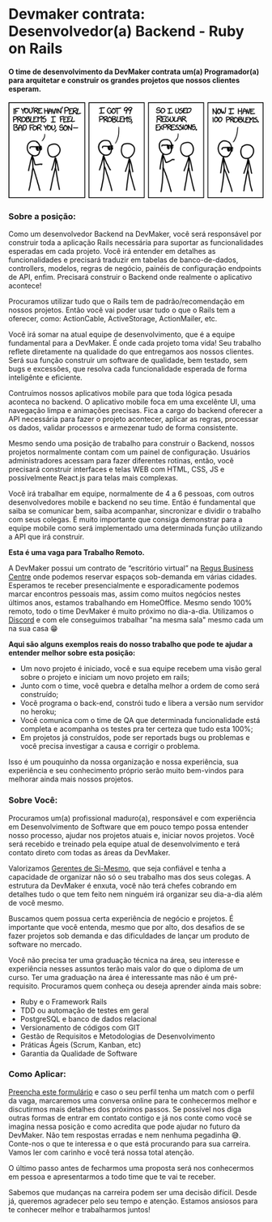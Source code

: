 # Devmaker contrata: Desenvolvedor(a) Backend - Ruby on Rails

#### O time de desenvolvimento da DevMaker contrata um(a) Programador(a) para arquitetar e construir os grandes projetos que nossos clientes esperam.

![cover](../assets/dev_job_post_cover.png)

### Sobre a posição:

Como um desenvolvedor Backend na DevMaker, você será responsável por construir toda a aplicação Rails necessária para suportar as funcionalidades esperadas em cada projeto.
Você irá entender em detalhes as funcionalidades e precisará traduzir em tabelas de banco-de-dados, controllers, modelos, regras de negócio, painéis de configuração endpoints de API, enfim.
Precisará construir o Backend onde realmente o aplicativo acontece!

Procuramos utilizar tudo que o Rails tem de padrão/recomendação em nossos projetos.
Então você vai poder usar tudo o que o Rails tem a oferecer, como:
ActionCable, ActiveStorage, ActionMailer, etc.

Você irá somar na atual equipe de desenvolvimento, que é a equipe fundamental para a DevMaker.
É onde cada projeto toma vida!
Seu trabalho reflete diretamente na qualidade do que entregamos aos nossos clientes.
Será sua função construir um software de qualidade, bem testado, sem bugs e excessões, que resolva cada funcionalidade esperada de forma inteligênte e eficiente.

Contruímos nossos aplicativos mobile para que toda lógica pesada aconteca no backend.
O aplicativo mobile foca em uma excelênte UI, uma navegação limpa e animações precisas.
Fica a cargo do backend oferecer a API necessária para fazer o projeto acontecer, aplicar as regras, processar os dados, validar processos e armezenar tudo de forma consistente.

Mesmo sendo uma posição de trabalho para construir o Backend, nossos projetos normalmente contam com um painel de configuração.
Usuários administradores acessam para fazer diferentes rotinas, então, você precisará construir interfaces e telas WEB com HTML, CSS, JS e possívelmente React.js para telas mais complexas.

Você irá trabalhar em equipe, normalmente de 4 a 6 pessoas, com outros desenvolvedores mobile e backend no seu time.
Então é fundamental que saiba se comunicar bem, saiba acompanhar, sincronizar e dividir o trabalho com seus colegas.
É muito importante que consiga demonstrar para a equipe mobile como será implementado uma determinada função utilizando a API que irá construir.

**Esta é uma vaga para Trabalho Remoto.**

A DevMaker possui um contrato de “escritório virtual” na [Regus Business Centre](https://www.regus.com/pt-br/brazil/listings) onde podemos reservar espaços sob-demanda em várias cidades.
Esperamos te receber presencialmente e esporadicamente podemos marcar encontros pessoais mas, assim como muitos negócios nestes últimos anos, estamos trabalhando em HomeOffice.
Mesmo sendo 100% remoto, todo o time DevMaker é muito próximo no dia-a-dia.
Utilizamos o [Discord](https://discord.gg) e com ele conseguimos trabalhar "na mesma sala" mesmo cada um na sua casa 😁

**Aqui são alguns exemplos reais do nosso trabalho que pode te ajudar a entender melhor sobre esta posição:**

- Um novo projeto é iniciado, você e sua equipe recebem uma visão geral sobre o projeto e iniciam um novo projeto em rails;
- Junto com o time, você quebra e detalha melhor a ordem de como será construído;
- Você programa o back-end, constrói tudo e libera a versão num servidor no heroku;
- Você comunica com o time de QA que determinada funcionalidade está completa e acompanha os testes pra ter certeza que tudo esta 100%;
- Em projetos já construídos, pode ser reportads bugs ou problemas e você precisa investigar a causa e corrigir o problema.

Isso é um pouquinho da nossa organização e nossa experiência, sua experiência e seu conhecimento próprio serão muito bem-vindos para melhorar ainda mais nossos projetos.

### Sobre Você:
Procuramos um(a) profissional maduro(a), responsável e com experiência em Desenvolvimento de Software que em pouco tempo possa entender nosso processo, ajudar nos projetos atuais e, iniciar novos projetos.
Você será recebido e treinado pela equipe atual de desenvolvimento e terá contato direto com todas as áreas da DevMaker.

Valorizamos [Gerentes de Si-Mesmo](https://signalvnoise.com/posts/1430-hire-managers-of-one), que seja confiável e tenha a capacidade de organizar não só o seu trabalho mas dos seus colegas.
A estrutura da DevMaker é enxuta, você não terá chefes cobrando em detalhes tudo o que tem feito nem ninguém irá organizar seu dia-a-dia além de você mesmo.

Buscamos quem possua certa experiência de negócio e projetos.
É importante que você entenda, mesmo que por alto, dos desafios de se fazer projetos sob demanda e das dificuldades de lançar um produto de software no mercado.

Você não precisa ter uma graduação técnica na área, seu interesse e experiência nesses assuntos terão mais valor do que o diploma de um curso.
Ter uma graduação na área é interessante mas não é um pré-requisito.
Procuramos quem conheça ou deseja aprender ainda mais sobre:

- Ruby e o Framework Rails
- TDD ou automação de testes em geral
- PostgreSQL e banco de dados relacional
- Versionamento de códigos com GIT
- Gestão de Requisitos e Metodologias de Desenvolvimento
- Práticas Ágeis (Scrum, Kanban, etc)
- Garantia da Qualidade de Software

### Como Aplicar:

[Preencha este formulário](https://forms.gle/68cx9uzQhFjZBoq59) e caso o seu perfil tenha um match com o perfil da vaga, marcaremos uma conversa online para te conhecermos melhor e discutirmos mais detalhes dos próximos passos.
Se possível nos diga outras formas de entrar em contato contigo e já nos conte como você se imagina nessa posição e como acredita que pode ajudar no futuro da DevMaker.
Não tem respostas erradas e nem nenhuma pegadinha 😅.
Conte-nos o que te interessa e o que está procurando para sua carreira.
Vamos ler com carinho e você terá nossa total atenção.

O último passo antes de fecharmos uma proposta será nos conhecermos em pessoa e apresentarmos a todo time que te vai te receber.

Sabemos que mudanças na carreira podem ser uma decisão difícil.
Desde já, queremos agradecer pelo seu tempo e atenção.
Estamos ansiosos para te conhecer melhor e trabalharmos juntos!

